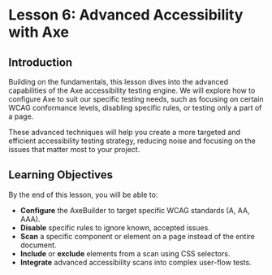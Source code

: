 # Lesson 6: Advanced Accessibility with Axe

## Introduction

Building on the fundamentals, this lesson dives into the advanced capabilities of the Axe accessibility testing engine. We will explore how to configure Axe to suit our specific testing needs, such as focusing on certain WCAG conformance levels, disabling specific rules, or testing only a part of a page.

These advanced techniques will help you create a more targeted and efficient accessibility testing strategy, reducing noise and focusing on the issues that matter most to your project.

## Learning Objectives

By the end of this lesson, you will be able to:

- **Configure** the AxeBuilder to target specific WCAG standards (A, AA, AAA).
- **Disable** specific rules to ignore known, accepted issues.
- **Scan** a specific component or element on a page instead of the entire document.
- **Include** or **exclude** elements from a scan using CSS selectors.
- **Integrate** advanced accessibility scans into complex user-flow tests.